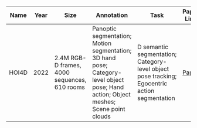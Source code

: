 | Name | Year | Size | Annotation | Task | Paper Link | Official Link |
|------|------|------|------------|------|------------|---------------|
| HOI4D | 2022 | 2.4M RGB-D frames, 4000 sequences, 610 rooms | Panoptic segmentation; Motion segmentation; 3D hand pose; Category-level object pose; Hand action; Object meshes; Scene point clouds | D semantic segmentation; Category-level object pose tracking; Egocentric action segmentation | [Paper](https://arxiv.org/abs/2204.02522) | [Dataset](http://epic-kitchens.github.io) |